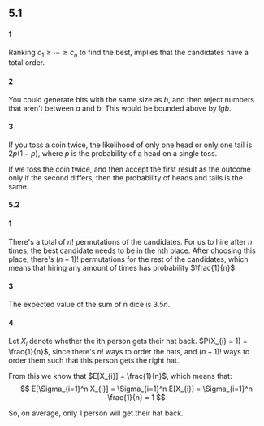 ## 5.1

#### 1
Ranking $c_{1} \ge \cdots \ge c_{n}$ to find the best,
implies that the candidates have a total order.


#### 2
You could generate bits with the same size as $b$,
and then reject numbers that aren't between $a$ and $b$.
This would be bounded above by $lg b$.

#### 3
If you toss a coin twice, the likelihood of
only one head or only one tail is $2 p ( 1 - p)$,
where $p$ is the probability of a head on a single toss.

If we toss the coin twice, and then accept the first result
as the outcome only if the second differs, then the
probability of heads and tails is the same.



#### 5.2

#### 1
There's a total of $n!$ permutations of the candidates.
For us to hire after $n$ times, the best candidate needs
to be in the nth place. After choosing this place, there's
$(n -1)!$ permutations for the rest of the candidates,
which means that hiring any amount of times has probability $\frac{1}{n}$.

#### 3
The expected value of the sum of n dice is $3.5 n$.

#### 4
Let $X_{i}$ denote whether the ith person
gets their hat back. $P(X_{i} = 1) = \frac{1}{n}$,
since there's $n!$ ways to order the hats,
and $(n - 1)!$ ways to order them such that this person
gets the right hat.

From this we know that $E[X_{i}] = \frac{1}{n}$,
which means that: $$
E[\Sigma_{i=1}^n X_{i}] = \Sigma_{i=1}^n E[X_{i}] = \Sigma_{i=1}^n \frac{1}{n} = 1
$$

So, on average, only 1 person will get their hat back.
